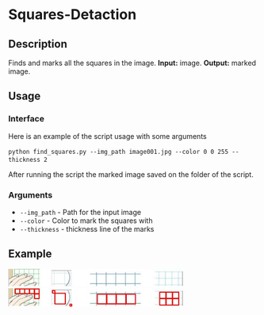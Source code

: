 # Squares-Detaction
## Description
Finds and marks all the squares in the image.
**Input:** image.
**Output:** marked image.

## Usage
### Interface
Here is an example of the script usage with some arguments
```
python find_squares.py --img_path image001.jpg --color 0 0 255 --thickness 2
```
After running the script the marked image saved on the folder of the script.

### Arguments
* ```--img_path``` - Path for the input image
* ```--color``` - Color to mark the squares with
* ```--thickness``` - thickness line of the marks

## Example
<img src="image001.jpg" width="70%" height="50%" />
<img src="markedImg.jpg" width="70%" height="50%" />

